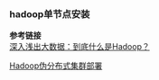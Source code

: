 ### hadoop单节点安装


**参考链接**<br/>
[深入浅出大数据：到底什么是Hadoop？](https://zhuanlan.zhihu.com/p/54994736)

[Hadoop伪分布式集群部署](https://blog.csdn.net/qwertygvf/article/details/111219863)